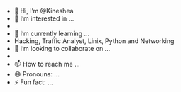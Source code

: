 - 👋 Hi, I’m @Kineshea
- 👀 I’m interested in ...
- 
- 🌱 I’m currently learning ...
- Hacking, Traffic Analyst, Linix, Python and Networking 
- 💞️ I’m looking to collaborate on ...
- 
- 📫 How to reach me ...
- 😄 Pronouns: ...
- ⚡ Fun fact: ...

<!---
Kineshea/Kineshea is a ✨ special ✨ repository because its `README.md` (this file) appears on your GitHub profile.
You can click the Preview link to take a look at your changes.
--->
